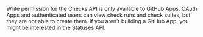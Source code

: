 Write permission for the Checks API is only available to GitHub Apps. OAuth Apps and authenticated users can view check runs and check suites, but they are not able to create them. If you aren't building a GitHub App, you might be interested in the [Statuses API](/rest/reference/commits#commit-statuses).
